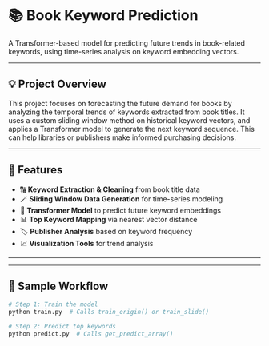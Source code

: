 # 📚 Book Keyword Prediction

A Transformer-based model for predicting future trends in book-related keywords, using time-series analysis on keyword embedding vectors.

---

## 💡 Project Overview

This project focuses on forecasting the future demand for books by analyzing the temporal trends of keywords extracted from book titles. It uses a custom sliding window method on historical keyword vectors, and applies a Transformer model to generate the next keyword sequence. This can help libraries or publishers make informed purchasing decisions.

---

## 🔧 Features

- 🔠 **Keyword Extraction & Cleaning** from book title data  
- 🪄 **Sliding Window Data Generation** for time-series modeling  
- 🧠 **Transformer Model** to predict future keyword embeddings  
- 📊 **Top Keyword Mapping** via nearest vector distance  
- 🏷️ **Publisher Analysis** based on keyword frequency  
- 📈 **Visualization Tools** for trend analysis  

---
---

## 🧪 Sample Workflow

```bash
# Step 1: Train the model
python train.py  # Calls train_origin() or train_slide()

# Step 2: Predict top keywords
python predict.py  # Calls get_predict_array()


